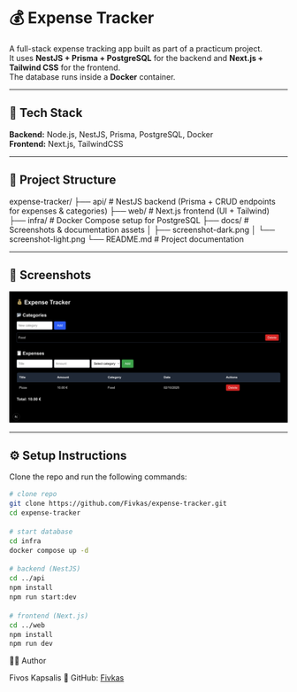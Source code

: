 # 💰 Expense Tracker  
A full-stack expense tracking app built as part of a practicum project.  
It uses **NestJS + Prisma + PostgreSQL** for the backend and **Next.js + Tailwind CSS** for the frontend.  
The database runs inside a **Docker** container.

---

## 🚀 Tech Stack  
**Backend:** Node.js, NestJS, Prisma, PostgreSQL, Docker  
**Frontend:** Next.js, TailwindCSS  

---

## 📂 Project Structure  
expense-tracker/
├── api/ # NestJS backend (Prisma + CRUD endpoints for expenses & categories)
├── web/ # Next.js frontend (UI + Tailwind)
├── infra/ # Docker Compose setup for PostgreSQL
├── docs/ # Screenshots & documentation assets
│ ├── screenshot-dark.png
│ └── screenshot-light.png
└── README.md # Project documentation

---

## 📸 Screenshots

![Screenshot](docs/screenshot.png)

---

## ⚙️ Setup Instructions  

Clone the repo and run the following commands:

```bash
# clone repo
git clone https://github.com/Fivkas/expense-tracker.git
cd expense-tracker

# start database
cd infra
docker compose up -d

# backend (NestJS)
cd ../api
npm install
npm run start:dev

# frontend (Next.js)
cd ../web
npm install
npm run dev
```

👨‍💻 Author

Fivos Kapsalis
🔗 GitHub: [Fivkas](https://github.com/Fivkas)